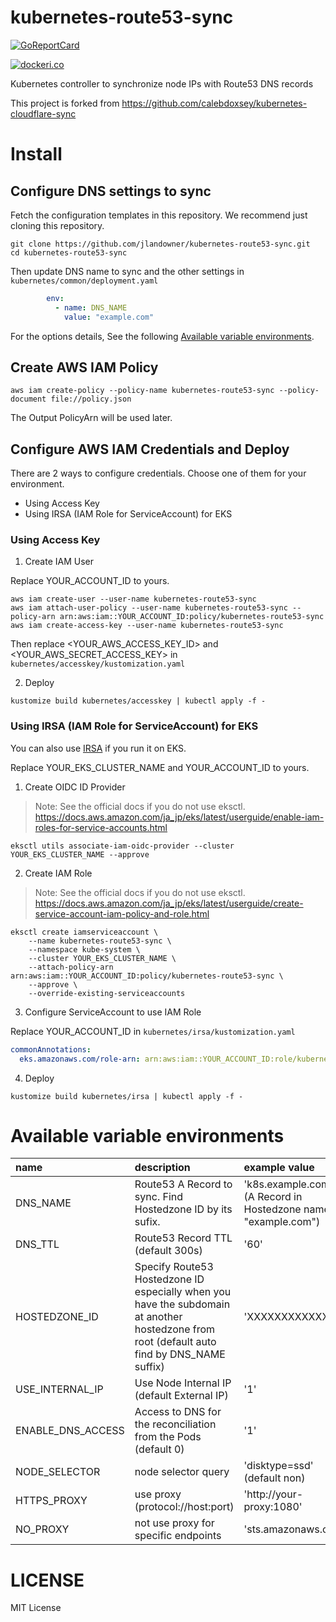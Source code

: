 # kubernetes-route53-sync

[![GoReportCard](https://goreportcard.com/badge/github.com/jlandowner/kubernetes-route53-sync)](https://goreportcard.com/report/github.com/jlandowner/kubernetes-route53-sync)

[![dockeri.co](https://dockeri.co/image/jlandowner/kubernetes-route53-sync)](https://hub.docker.com/r/jlandowner/kubernetes-route53-sync)

Kubernetes controller to synchronize node IPs with Route53 DNS records

This project is forked from https://github.com/calebdoxsey/kubernetes-cloudflare-sync

# Install
## Configure DNS settings to sync
Fetch the configuration templates in this repository.
We recommend just cloning this repository.

```shell
git clone https://github.com/jlandowner/kubernetes-route53-sync.git
cd kubernetes-route53-sync
```

Then update DNS name to sync and the other settings in `kubernetes/common/deployment.yaml`

```yaml
        env:
          - name: DNS_NAME
            value: "example.com"
```

For the options details, See the following [Available variable environments](https://github.com/jlandowner/kubernetes-route53-sync#available-variable-environments).

## Create AWS IAM Policy

```shell
aws iam create-policy --policy-name kubernetes-route53-sync --policy-document file://policy.json
```

The Output PolicyArn will be used later.

## Configure AWS IAM Credentials and Deploy

There are 2 ways to configure credentials. Choose one of them for your environment.

- Using Access Key
- Using IRSA (IAM Role for ServiceAccount) for EKS

### Using Access Key

1. Create IAM User

Replace YOUR_ACCOUNT_ID to yours.

```shell
aws iam create-user --user-name kubernetes-route53-sync
aws iam attach-user-policy --user-name kubernetes-route53-sync --policy-arn arn:aws:iam::YOUR_ACCOUNT_ID:policy/kubernetes-route53-sync
aws iam create-access-key --user-name kubernetes-route53-sync
```

Then replace <YOUR_AWS_ACCESS_KEY_ID> and <YOUR_AWS_SECRET_ACCESS_KEY> in `kubernetes/accesskey/kustomization.yaml`

2. Deploy

```shell
kustomize build kubernetes/accesskey | kubectl apply -f -
```

### Using IRSA (IAM Role for ServiceAccount) for EKS

You can also use [IRSA](https://docs.aws.amazon.com/ja_jp/eks/latest/userguide/iam-roles-for-service-accounts.html) if you run it on EKS.

Replace YOUR_EKS_CLUSTER_NAME and YOUR_ACCOUNT_ID to yours.

1. Create OIDC ID Provider

>Note: See the official docs if you do not use eksctl.
 https://docs.aws.amazon.com/ja_jp/eks/latest/userguide/enable-iam-roles-for-service-accounts.html

```shell
eksctl utils associate-iam-oidc-provider --cluster YOUR_EKS_CLUSTER_NAME --approve
```

2. Create IAM Role

>Note: See the official docs if you do not use eksctl.
 https://docs.aws.amazon.com/ja_jp/eks/latest/userguide/create-service-account-iam-policy-and-role.html

```shell
eksctl create iamserviceaccount \
    --name kubernetes-route53-sync \
    --namespace kube-system \
    --cluster YOUR_EKS_CLUSTER_NAME \
    --attach-policy-arn arn:aws:iam::YOUR_ACCOUNT_ID:policy/kubernetes-route53-sync \
    --approve \
    --override-existing-serviceaccounts
```

3. Configure ServiceAccount to use IAM Role

Replace YOUR_ACCOUNT_ID in `kubernetes/irsa/kustomization.yaml`

```yaml
commonAnnotations:
  eks.amazonaws.com/role-arn: arn:aws:iam::YOUR_ACCOUNT_ID:role/kubernetes-route53-sync
```

4. Deploy

```shell
kustomize build kubernetes/irsa | kubectl apply -f -
```

# Available variable environments
|name|description|example value|required|
|:--|:--|:--|:--|
|DNS_NAME|Route53 A Record to sync. Find Hostedzone ID by its sufix. |'k8s.example.com' (A Record in Hostedzone named "example.com")|true|
|DNS_TTL|Route53 Record TTL (default 300s)|'60'|false|
|HOSTEDZONE_ID|Specify Route53 Hostedzone ID especially when you have the subdomain at another hostedzone from root (default auto find by DNS_NAME suffix)|'XXXXXXXXXXXXX'|false|
|USE_INTERNAL_IP|Use Node Internal IP (default External IP)|'1'|false|
|ENABLE_DNS_ACCESS|Access to DNS for the reconciliation from the Pods (default 0)|'1'|false|
|NODE_SELECTOR|node selector query|'disktype=ssd' (default non)|false|
|HTTPS_PROXY|use proxy (protocol://host:port)|'http://your-proxy:1080'|false|
|NO_PROXY|not use proxy for specific endpoints|'sts.amazonaws.com'|false|

# LICENSE
MIT License
